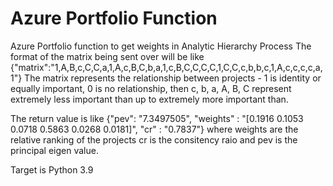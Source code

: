 # Azure Portfolio Function

Azure Portfolio function to get weights in Analytic Hierarchy Process
The format of the matrix being sent over will be like {"matrix":"1,A,B,c,C,C,a,1,A,c,B,C,b,a,1,c,B,C,C,C,C,1,C,C,c,b,b,c,1,A,c,c,c,c,a,1"}
The matrix represents the relationship between projects - 1 is identity or equally important, 0 is no relationship, 
then c, b, a, A, B, C represent extremely less important than up to extremely more important than.

The return value is like {"pev":  "7.3497505", "weights" : "[0.1916 0.1053 0.0718 0.5863 0.0268 0.0181]", "cr" : "0.7837"} 
where weights are the relative ranking of the projects cr is the consitency raio and pev is the principal eigen value.

Target is Python 3.9
